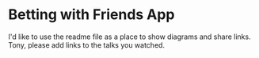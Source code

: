 # Betting with Friends App

I'd like to use the readme file as a place to show diagrams and share links. Tony, please add links to the talks you watched.

